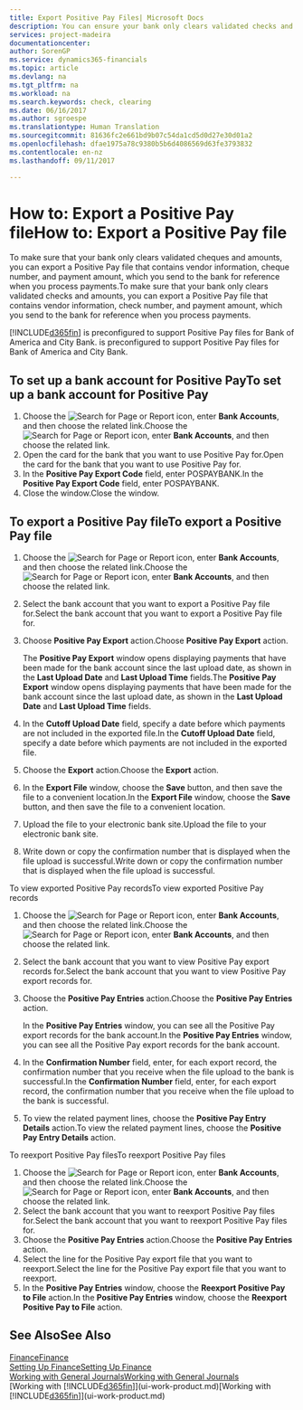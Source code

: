 ```yaml
---
title: Export Positive Pay Files| Microsoft Docs
description: You can ensure your bank only clears validated checks and amounts by exporting a Positive Pay file that contains vendor and payment information.
services: project-madeira
documentationcenter: 
author: SorenGP
ms.service: dynamics365-financials
ms.topic: article
ms.devlang: na
ms.tgt_pltfrm: na
ms.workload: na
ms.search.keywords: check, clearing
ms.date: 06/16/2017
ms.author: sgroespe
ms.translationtype: Human Translation
ms.sourcegitcommit: 81636fc2e661bd9b07c54da1cd5d0d27e30d01a2
ms.openlocfilehash: dfae1975a78c9380b5b6d4086569d63fe3793832
ms.contentlocale: en-nz
ms.lasthandoff: 09/11/2017

---
```

# <a name="how-to-export-a-positive-pay-file"></a><span data-ttu-id="1a53c-103">How to: Export a Positive Pay file</span><span class="sxs-lookup"><span data-stu-id="1a53c-103">How to: Export a Positive Pay file</span></span>
<span data-ttu-id="1a53c-104">To make sure that your bank only clears validated cheques and amounts, you can export a Positive Pay file that contains vendor information, cheque number, and payment amount, which you send to the bank for reference when you process payments.</span><span class="sxs-lookup"><span data-stu-id="1a53c-104">To make sure that your bank only clears validated checks and amounts, you can export a Positive Pay file that contains vendor information, check number, and payment amount, which you send to the bank for reference when you process payments.</span></span>

[!INCLUDE[d365fin](includes/d365fin_md.md)]<span data-ttu-id="1a53c-105"> is preconfigured to support Positive Pay files for Bank of America and City Bank.</span><span class="sxs-lookup"><span data-stu-id="1a53c-105"> is preconfigured to support Positive Pay files for Bank of America and City Bank.</span></span>

## <a name="to-set-up-a-bank-account-for-positive-pay"></a><span data-ttu-id="1a53c-106">To set up a bank account for Positive Pay</span><span class="sxs-lookup"><span data-stu-id="1a53c-106">To set up a bank account for Positive Pay</span></span>
1. <span data-ttu-id="1a53c-107">Choose the ![Search for Page or Report](media/ui-search/search_small.png "Search for Page or Report icon") icon, enter **Bank Accounts**, and then choose the related link.</span><span class="sxs-lookup"><span data-stu-id="1a53c-107">Choose the ![Search for Page or Report](media/ui-search/search_small.png "Search for Page or Report icon") icon, enter **Bank Accounts**, and then choose the related link.</span></span>
2. <span data-ttu-id="1a53c-108">Open the card for the bank that you want to use Positive Pay for.</span><span class="sxs-lookup"><span data-stu-id="1a53c-108">Open the card for the bank that you want to use Positive Pay for.</span></span>
3. <span data-ttu-id="1a53c-109">In the **Positive Pay Export Code** field, enter POSPAYBANK.</span><span class="sxs-lookup"><span data-stu-id="1a53c-109">In the **Positive Pay Export Code** field, enter POSPAYBANK.</span></span>
4. <span data-ttu-id="1a53c-110">Close the window.</span><span class="sxs-lookup"><span data-stu-id="1a53c-110">Close the window.</span></span>

## <a name="to-export-a-positive-pay-file"></a><span data-ttu-id="1a53c-111">To export a Positive Pay file</span><span class="sxs-lookup"><span data-stu-id="1a53c-111">To export a Positive Pay file</span></span>
1. <span data-ttu-id="1a53c-112">Choose the ![Search for Page or Report](media/ui-search/search_small.png "Search for Page or Report icon") icon, enter **Bank Accounts**, and then choose the related link.</span><span class="sxs-lookup"><span data-stu-id="1a53c-112">Choose the ![Search for Page or Report](media/ui-search/search_small.png "Search for Page or Report icon") icon, enter **Bank Accounts**, and then choose the related link.</span></span>
2. <span data-ttu-id="1a53c-113">Select the bank account that you want to export a Positive Pay file for.</span><span class="sxs-lookup"><span data-stu-id="1a53c-113">Select the bank account that you want to export a Positive Pay file for.</span></span>
3. <span data-ttu-id="1a53c-114">Choose **Positive Pay Export** action.</span><span class="sxs-lookup"><span data-stu-id="1a53c-114">Choose **Positive Pay Export** action.</span></span>

    <span data-ttu-id="1a53c-115">The **Positive Pay Export** window opens displaying payments that have been made for the bank account since the last upload date, as shown in the **Last Upload Date** and **Last Upload Time** fields.</span><span class="sxs-lookup"><span data-stu-id="1a53c-115">The **Positive Pay Export** window opens displaying payments that have been made for the bank account since the last upload date, as shown in the **Last Upload Date** and **Last Upload Time** fields.</span></span>
4. <span data-ttu-id="1a53c-116">In the **Cutoff Upload Date** field, specify a date before which payments are not included in the exported file.</span><span class="sxs-lookup"><span data-stu-id="1a53c-116">In the **Cutoff Upload Date** field, specify a date before which payments are not included in the exported file.</span></span>
5. <span data-ttu-id="1a53c-117">Choose the **Export** action.</span><span class="sxs-lookup"><span data-stu-id="1a53c-117">Choose the **Export** action.</span></span>
6. <span data-ttu-id="1a53c-118">In the **Export File** window, choose the **Save** button, and then save the file to a convenient location.</span><span class="sxs-lookup"><span data-stu-id="1a53c-118">In the **Export File** window, choose the **Save** button, and then save the file to a convenient location.</span></span>
7. <span data-ttu-id="1a53c-119">Upload the file to your electronic bank site.</span><span class="sxs-lookup"><span data-stu-id="1a53c-119">Upload the file to your electronic bank site.</span></span>
8. <span data-ttu-id="1a53c-120">Write down or copy the confirmation number that is displayed when the file upload is successful.</span><span class="sxs-lookup"><span data-stu-id="1a53c-120">Write down or copy the confirmation number that is displayed when the file upload is successful.</span></span>

<span data-ttu-id="1a53c-121">To view exported Positive Pay records</span><span class="sxs-lookup"><span data-stu-id="1a53c-121">To view exported Positive Pay records</span></span>

1. <span data-ttu-id="1a53c-122">Choose the ![Search for Page or Report](media/ui-search/search_small.png "Search for Page or Report icon") icon, enter **Bank Accounts**, and then choose the related link.</span><span class="sxs-lookup"><span data-stu-id="1a53c-122">Choose the ![Search for Page or Report](media/ui-search/search_small.png "Search for Page or Report icon") icon, enter **Bank Accounts**, and then choose the related link.</span></span>
2. <span data-ttu-id="1a53c-123">Select the bank account that you want to view Positive Pay export records for.</span><span class="sxs-lookup"><span data-stu-id="1a53c-123">Select the bank account that you want to view Positive Pay export records for.</span></span>
3. <span data-ttu-id="1a53c-124">Choose the **Positive Pay Entries** action.</span><span class="sxs-lookup"><span data-stu-id="1a53c-124">Choose the **Positive Pay Entries** action.</span></span>

    <span data-ttu-id="1a53c-125">In the **Positive Pay Entries** window, you can see all the Positive Pay export records for the bank account.</span><span class="sxs-lookup"><span data-stu-id="1a53c-125">In the **Positive Pay Entries** window, you can see all the Positive Pay export records for the bank account.</span></span>
4. <span data-ttu-id="1a53c-126">In the **Confirmation Number** field, enter, for each export record, the confirmation number that you receive when the file upload to the bank is successful.</span><span class="sxs-lookup"><span data-stu-id="1a53c-126">In the **Confirmation Number** field, enter, for each export record, the confirmation number that you receive when the file upload to the bank is successful.</span></span>
5. <span data-ttu-id="1a53c-127">To view the related payment lines, choose the **Positive Pay Entry Details** action.</span><span class="sxs-lookup"><span data-stu-id="1a53c-127">To view the related payment lines, choose the **Positive Pay Entry Details** action.</span></span>

<span data-ttu-id="1a53c-128">To reexport Positive Pay files</span><span class="sxs-lookup"><span data-stu-id="1a53c-128">To reexport Positive Pay files</span></span>

1. <span data-ttu-id="1a53c-129">Choose the ![Search for Page or Report](media/ui-search/search_small.png "Search for Page or Report icon") icon, enter **Bank Accounts**, and then choose the related link.</span><span class="sxs-lookup"><span data-stu-id="1a53c-129">Choose the ![Search for Page or Report](media/ui-search/search_small.png "Search for Page or Report icon") icon, enter **Bank Accounts**, and then choose the related link.</span></span>
2. <span data-ttu-id="1a53c-130">Select the bank account that you want to reexport Positive Pay files for.</span><span class="sxs-lookup"><span data-stu-id="1a53c-130">Select the bank account that you want to reexport Positive Pay files for.</span></span>
3. <span data-ttu-id="1a53c-131">Choose the **Positive Pay Entries** action.</span><span class="sxs-lookup"><span data-stu-id="1a53c-131">Choose the **Positive Pay Entries** action.</span></span>
4. <span data-ttu-id="1a53c-132">Select the line for the Positive Pay export file that you want to reexport.</span><span class="sxs-lookup"><span data-stu-id="1a53c-132">Select the line for the Positive Pay export file that you want to reexport.</span></span>
5. <span data-ttu-id="1a53c-133">In the **Positive Pay Entries** window, choose the **Reexport Positive Pay to File** action.</span><span class="sxs-lookup"><span data-stu-id="1a53c-133">In the **Positive Pay Entries** window, choose the **Reexport Positive Pay to File** action.</span></span>

## <a name="see-also"></a><span data-ttu-id="1a53c-134">See Also</span><span class="sxs-lookup"><span data-stu-id="1a53c-134">See Also</span></span>
[<span data-ttu-id="1a53c-135">Finance</span><span class="sxs-lookup"><span data-stu-id="1a53c-135">Finance</span></span>](finance.md)  
[<span data-ttu-id="1a53c-136">Setting Up Finance</span><span class="sxs-lookup"><span data-stu-id="1a53c-136">Setting Up Finance</span></span>](finance-setup-finance.md)  
[<span data-ttu-id="1a53c-137">Working with General Journals</span><span class="sxs-lookup"><span data-stu-id="1a53c-137">Working with General Journals</span></span>](ui-work-general-journals.md)  
<span data-ttu-id="1a53c-138">[Working with [!INCLUDE[d365fin](includes/d365fin_md.md)]](ui-work-product.md)</span><span class="sxs-lookup"><span data-stu-id="1a53c-138">[Working with [!INCLUDE[d365fin](includes/d365fin_md.md)]](ui-work-product.md)</span></span>

